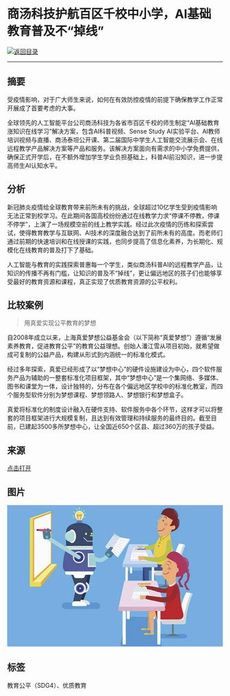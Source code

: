 # 商汤科技护航百区千校中小学，AI基础教育普及不“掉线”

[![返回目录](http://img.shields.io/badge/点击-返回目录-875A7B.svg?style=flat&colorA=8F8F8F)](/)

----------

## 摘要

受疫情影响，对于广大师生来说，如何在有效防控疫情的前提下确保教学工作正常开展成了首要考虑的大事。

全球领先的人工智能平台公司商汤科技为各省市百区千校的师生制定“AI基础教育涨知识在线学习”解决方案，包含AI科普视频、Sense Study AI实验平台、AI教师培训视频与直播、商汤泰坦公开课、第二届国际中学生人工智能交流展示会、在线远程教学产品解决方案等产品和服务。该解决方案面向有需求的中小学免费提供，确保正式开学后，在不额外增加学生学业负担基础上，科普AI前沿知识，进一步提高师生AI认知水平。

## 分析

新冠肺炎疫情给全球教育带来前所未有的挑战，全球超过10亿学生受到疫情影响无法正常到校学习。在此期间各国高校纷纷通过在线教学力求“停课不停教，停课不停学”，上演了一场规模空前的线上教学实践。经过此次疫情的历练和探索尝试，使得教育教学与互联网、AI技术的深度融合达到了前所未有的高度。而老师们通过前期的快速培训和在线授课的实践，也同步提高了信息化素养，为长期化、规模化在线教育的普及打下了基础。

人工智能与教育的实践探索普惠每一个学生，类似商汤科普AI的远程教学产品，让知识的传播不再有门槛，让知识的普及不“掉线”，更让偏远地区的孩子们也能够享受最好的教育资源和课程，真正实现了优质教育资源的公平权利。

## 比较案例

> 用真爱实现公平教育的梦想

自2008年成立以来，上海真爱梦想公益基金会（以下简称“真爱梦想”）遵循“发展素养教育，促进教育公平”的教育公益理想。创始人潘江雪从项目初始，就希望做成可复制的公益产品，构建从形式到内涵统一的标准化模式。

经过多年探索，真爱已经形成了以“梦想中心”的硬件设施建设为中心，四个软件服务产品为辅助的一整套标准化项目框架，其中“梦想中心”是一个集网络、多媒体、图书和课堂为一体，设计独特的，分布在各个偏远地区学校中的标准化教室，而四个服务型软件分别为梦想课程、梦想领路人、梦想银行和梦想盒子。

真爱将标准化的制度设计融入在硬件支持、软件服务中各个环节，这样才可以将整套的项目框架进行大规模复制，且达到有效管理和持续服务的最终目的。截至目前，已建起3500多所梦想中心，让全国近650个区县、超过360万的孩子受益。

## 来源

<a href="https://www.sensetime.com/cn/news-detail/573?categoryId=187" target="_blank">点击打开</a>

## 图片

![图片](4.2.1.jpg)


## 标签

教育公平（SDG4）、优质教育
